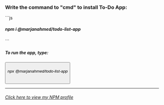 <h3>Write the command to "cmd" to install To-Do App:</h3>
```js
<h5 style = "color: "blue"">npm i @marjanahmed/todo-list-app</h5>
```

<h5>To run the app, type:</h5>
<button><h6 style = "color: "blue"">npx @marjanahmed/todo-list-app</h6></button>

----------------------------------------------------------------

<h6 style = "color: "yellow;""><a href = "https://www.npmjs.com/~marjanahmed">Click here to view my NPM profile</a></h6>
